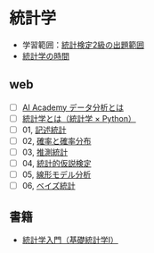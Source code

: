 # 統計学
- 学習範囲：[統計検定2級の出題範囲](https://www.toukei-kentei.jp/wp-content/uploads/grade2_hani_181214.pdf)
- [統計学の時間](https://bellcurve.jp/statistics/course/)

## web
- [ ] [AI Academy データ分析とは](https://aiacademy.jp/texts/show/?id=567&context=subject-python3)
- [ ] [統計学とは（統計学 × Python）](https://www.youtube.com/watch?v=Lj3TzSOOMhA&list=PLCZyyif9kAwXxHBXa4tDuZTrJ1IBwdojm)
- [ ] 01, [記述統計](01%2C%20%E8%A8%98%E8%BF%B0%E7%B5%B1%E8%A8%88)
- [ ] 02, [確率と確率分布](02%2C%20%E7%A2%BA%E7%8E%87%E3%81%A8%E7%A2%BA%E7%8E%87%E5%88%86%E5%B8%83)
- [ ] 03, [推測統計](03%2C%20%E6%8E%A8%E6%B8%AC%E7%B5%B1%E8%A8%88)
- [ ] 04, [統計的仮説検定](04%2C%20%E7%B5%B1%E8%A8%88%E7%9A%84%E4%BB%AE%E8%AA%AC%E6%A4%9C%E5%AE%9A)
- [ ] 05, [線形モデル分析](05%2C%20%E7%B7%9A%E5%BD%A2%E3%83%A2%E3%83%87%E3%83%AB%E5%88%86%E6%9E%90)
- [ ] 06, [ベイズ統計](06%2C%20%E3%83%99%E3%82%A4%E3%82%BA%E7%B5%B1%E8%A8%88)

## 書籍
- [統計学入門（基礎統計学I）](https://www.amazon.co.jp/-/en/%E6%9D%B1%E4%BA%AC%E5%A4%A7%E5%AD%A6%E6%95%99%E9%A4%8A%E5%AD%A6%E9%83%A8%E7%B5%B1%E8%A8%88%E5%AD%A6%E6%95%99%E5%AE%A4/dp/4130420658/ref=sr_1_7?crid=2ZH1MAI9EUF09&keywords=%E7%B5%B1%E8%A8%88%E5%AD%A6&qid=1662077601&sprefix=%E7%B5%B1%E8%A8%88%E5%AD%A6%2Caps%2C161&sr=8-7)
